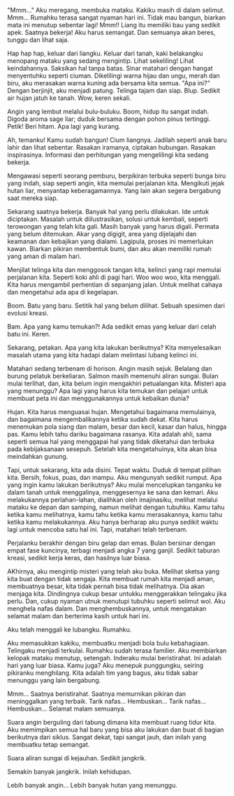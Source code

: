 
"Mmm..." Aku meregang, membuka mataku. Kakiku masih di dalam selimut. Mmm... Rumahku terasa sangat nyaman hari ini. Tidak mau bangun, biarkan mata ini menutup sebentar lagi! Mmm!! Liang itu memiliki bau yang sedikit apek. Saatnya bekerja! Aku harus semangat. Dan semuanya akan beres, tunggu dan lihat saja.

Hap hap hap, keluar dari liangku. Keluar dari tanah, kaki belakangku menopang mataku yang sedang mengintip. Lihat sekeliling! Lihat keindahannya. Saksikan hal tanpa batas. Sinar matahari dengan hangat menyentuhku seperti ciuman. Dikelilingi warna hijau dan ungu, merah dan biru, aku merasakan warna kuning ada bersama kita semua. "Apa ini?" Dengan berjinjit, aku menjadi patung. Telinga tajam dan siap. Blup. Sedikit air hujan jatuh ke tanah. Wow, keren sekali.

Angin yang lembut melalui bulu-buluku. Boom, hidup itu sangat indah. Digoda aroma sage liar; duduk bersama dengan pohon pinus tertinggi. Petik! Beri hitam. Apa lagi yang kurang.

Ah, temanku! Kamu sudah bangun! Cium liangnya. Jadilah seperti anak baru lahir dan lihat sebentar. Rasakan iramanya, ciptakan hubungan. Rasakan inspirasinya. Informasi dan perhitungan yang mengelilingi kita sedang bekerja.

Mengawasi seperti seorang pemburu, berpikiran terbuka seperti bunga biru yang indah, siap seperti angin, kita memulai perjalanan kita. Mengikuti jejak hutan liar, menyantap keberagamannya. Yang lain akan segera bergabung saat mereka siap.

Sekarang saatnya bekerja. Banyak hal yang perlu dilakukan. Ide untuk diciptakan. Masalah untuk diilustrasikan, solusi untuk kembali, seperti terowongan yang telah kita gali. Masih banyak yang harus digali. Permata yang belum ditemukan. Akar yang digigit, area yang dijelajahi dan keamanan dan kebajikan yang dialami. Lagipula, proses ini memerlukan kawan. Biarkan pikiran membentuk bumi, dan aku akan memiliki rumah yang aman di malam hari.

Menjilat telinga kita dan menggosok tangan kita, kelinci yang rapi memulai perjalanan kita. Seperti koki ahli di pagi hari. Woo woo woo, kita menggali. Kita harus mengambil perhentian di sepanjang jalan. Untuk melihat cahaya dan mengetahui ada apa di kegelapan. 

Boom. Batu yang baru. Setitik hal yang belum dilihat. Sebuah spesimen dari evolusi kreasi.

Bam. Apa yang kamu temukan?! Ada sedikit emas yang keluar dari celah batu ini. Keren.

Sekarang, petakan. Apa yang kita lakukan berikutnya? Kita menyelesaikan masalah utama yang kita hadapi dalam melintasi lubang kelinci ini.

Matahari sedang terbenam di horison. Angin masih sejuk. Belalang dan burung pelatuk berkeliaran. Salmon masih memenuhi aliran sungai. Bulan mulai terlihat, dan, kita belum ingin mengakhiri petualangan kita. Misteri apa yang menunggu? Apa lagi yang harus kita temukan dan pelajari untuk membuat peta ini dan menggunakannya untuk kebaikan dunia?

Hujan. Kita harus menguasai hujan. Mengetahui bagaimana memulainya, dan bagaimana mengembalikannya ketika sudah dekat. Kita harus menemukan pola siang dan malam, besar dan kecil, kasar dan halus, hingga pas. Kamu lebih tahu dariku bagaimana rasanya. Kita adalah ahli, sama seperti semua hal yang menggapai hal yang tidak diketahui dan terbuka pada kebijaksanaan sesepuh. Setelah kita mengetahuinya, kita akan bisa meindahkan gunung.

Tapi, untuk sekarang, kita ada disini. Tepat waktu. Duduk di tempat pilihan kita. Bersih, fokus, puas, dan mampu. Aku mengunyah sedikit rumput. Apa yang ingin kamu lakukan berikutnya? Aku mulai mencelupkan tanganku ke dalam tanah untuk menggalinya, menggesernya ke sana dan kemari. Aku melakukannya perlahan-lahan, dialihkan oleh imajinasiku, melihat melalui mataku ke depan dan samping, namun melihat dengan tubuhku. Kamu tahu ketika kamu melihatnya, kamu tahu ketika kamu merasakannya, kamu tahu ketika kamu melakukannya. Aku hanya berharap aku punya sedikit waktu lagi untuk mencoba satu hal ini. Tapi, matahari telah terbenam.

Perjalanku berakhir dengan biru gelap dan emas. Bulan bersinar dengan empat fase kuncinya, terbagi menjadi angka 7 yang ganjil. Sedikit taburan kreasi, sedikit kerja keras, dan hasilnya luar biasa.

AKhirnya, aku mengintip misteri yang telah aku buka. Melihat sketsa yang kita buat dengan tidak sengaja. Kita membuat rumah kita menjadi aman, membuatnya besar, kita tidak pernah bisa tidak melihatnya. Dia akan menjaga kita. Dindingnya cukup besar untukku menggerakkan telingaku jika perlu. Dan, cukup nyaman utnuk menutupi tubuhku seperti selimut wol. Aku menghela nafas dalam. Dan menghembuskannya, untuk mengatakan selamat malam dan berterima kasih untuk hari ini.

Aku telah menggali ke lubangku. Rumahku.

Aku memasukkan kakiku, membuatku menjadi bola bulu kebahagiaan. Telingaku menjadi terkulai. Rumahku sudah terasa familier. Aku membiarkan kelopak mataku menutup, setengah. Inderaku mulai beristirahat. Ini adalah hari yang luar biasa. Kamu juga? Aku menepuk punggungku, seiring pikiranku menghilang. Kita adalah tim yang bagus, aku tidak sabar menunggu yang lain bergabung.

Mmm... Saatnya beristirahat. Saatnya memurnikan pikiran dan meninggalkan yang terbaik. Tarik nafas... Hembuskan... Tarik nafas... Hembuskan... Selamat malam semuanya.

Suara angin berguling dari tabung dimana kita membuat ruang tidur kita. Aku memimpikan semua hal baru yang bisa aku lakukan dan buat di bagian berikutnya dari siklus. Sangat dekat, tapi sangat jauh, dan inilah yang membuatku tetap semangat.

Suara aliran sungai di kejauhan. Sedikit jangkrik.

Semakin banyak jangkrik. Inilah kehidupan.

Lebih banyak angin... Lebih banyak hutan yang menunggu.
